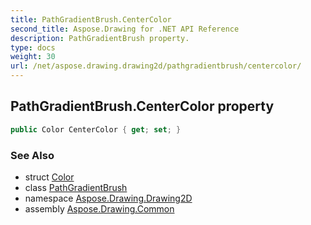 ```yaml
---
title: PathGradientBrush.CenterColor
second_title: Aspose.Drawing for .NET API Reference
description: PathGradientBrush property. 
type: docs
weight: 30
url: /net/aspose.drawing.drawing2d/pathgradientbrush/centercolor/
---
```

## PathGradientBrush.CenterColor property

```csharp
public Color CenterColor { get; set; }
```

### See Also

* struct [Color](../../../aspose.drawing/color/)
* class [PathGradientBrush](../)
* namespace [Aspose.Drawing.Drawing2D](../../pathgradientbrush/)
* assembly [Aspose.Drawing.Common](../../../)


